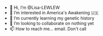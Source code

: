 - 👋 Hi, I’m @Lisa-LEWLEW
- 👀 I’m interested in America's Awakening 🇺🇸 
- 🌱 I’m currently learning my genetic history
- 💞️ I’m looking to collaborate on nothing yet
- 📫 How to reach me... email. Don't call

<!---
Lisa-LEWLEW/Lisa-LEWLEW is a ✨ special ✨ repository because its `README.md` (this file) appears on your GitHub profile.
You can click the Preview link to take a look at your changes.
--->
